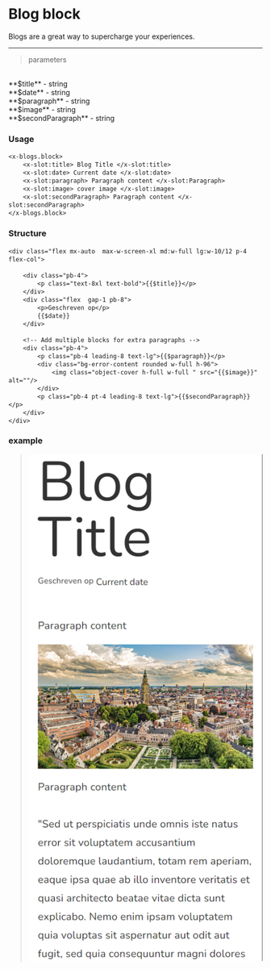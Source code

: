 # Blog block

Blogs are a great way to supercharge your experiences.

---
> parameters
<br>
**$title** - string
<br>
**$date** - string
<br>
**$paragraph** - string
<br>
**$image** - string
<br>
**$secondParagraph** - string

### Usage

```blade
<x-blogs.block>
    <x-slot:title> Blog Title </x-slot:title>
    <x-slot:date> Current date </x-slot:date>
    <x-slot:paragraph> Paragraph content </x-slot:Paragraph>
    <x-slot:image> cover image </x-slot:image>
    <x-slot:secondParagraph> Paragraph content </x-slot:secondParagraph>
</x-blogs.block>
```


### Structure
```blade
<div class="flex mx-auto  max-w-screen-xl md:w-full lg:w-10/12 p-4 flex-col">

    <div class="pb-4">
        <p class="text-8xl text-bold">{{$title}}</p>
    </div>
    <div class="flex  gap-1 pb-8">
        <p>Geschreven op</p>
        {{$date}}
    </div>

    <!-- Add multiple blocks for extra paragraphs -->
    <div class="pb-4">
        <p class="pb-4 leading-8 text-lg">{{$paragraph}}</p>
        <div class="bg-error-content rounded w-full h-96">
            <img class="object-cover h-full w-full " src="{{$image}}" alt=""/>
        </div>
        <p class="pb-4 pt-4 leading-8 text-lg">{{$secondParagraph}}</p>
    </div>
</div>
```
### example

>![](../_media/examples/blog/blog.png)